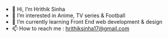 - 👋 Hi, I’m Hrithik Sinha
- 👀 I’m interested in Anime, TV series & Football
- 🌱 I’m currently learning Front End web development & design
- 📫 How to reach me : hrithiksinha17@gmail.com

<!---
kaisam11/kaisam11 is a ✨ special ✨ repository because its `README.md` (this file) appears on your GitHub profile.
You can click the Preview link to take a look at your changes.
--->
